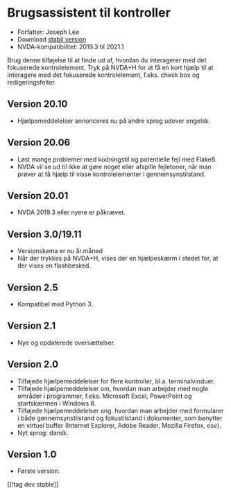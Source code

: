 # Brugsassistent til kontroller #

* Forfatter: Joseph Lee
* Download [stabil version][1]
* NVDA-kompatibilitet: 2019.3 til 2021.1

Brug denne tilføjelse til at finde ud af, hvordan du interagerer med det
fokuserede kontrolelement.  Tryk på NVDA+H for at få en kort hjælp til at
interagere med det fokuserede kontrolelement, f.eks. check box og
redigeringsfelter.

## Version 20.10

* Hjælpemeddelelser annonceres nu på andre sprog udover engelsk.

## Version 20.06

* Løst mange problemer med kodningstil og potentielle fejl med Flake8.
* NVDA vil se ud til ikke at gøre noget eller afspille fejletoner, når man
  prøver at få hjælp til visse kontrolelementer i gennemsynstilstand.

## Version 20.01

* NVDA 2019.3 eller nyere er påkrævet.

## Version 3.0/19.11

* Versionskema er nu år.måned
* Når der trykkes på NVDA+H, vises der en hjælpeskærm i stedet for, at der
  vises en flashbesked.

## Version 2.5

* Kompatibel med Python 3.

## Version 2.1

* Nye og opdaterede oversættelser.

## Version 2.0

* Tilføjede hjælpemeddelelser for flere kontroller, bl.a. terminalvinduer.
* Tilføjede hjælpemeddelelser om, hvordan man arbejder med nogle områder i
  programmer, f.eks. Microsoft Excel, PowerPoint og startskærmen i Windows
  8.
* Tilføjede hjælpemeddelelser ang. hvordan man arbejder med formularer i
  både gennemsynstilstand og fokustilstand i dokumenter, som benytter en
  virtuel buffer (Internet Explorer, Adobe Reader, Mozilla Firefox, osv).
* Nyt sprog: dansk.

## Version 1.0

* Første version.

[[!tag dev stable]]

[1]: https://addons.nvda-project.org/files/get.php?file=cua

[2]: https://addons.nvda-project.org/files/get.php?file=cua-dev
